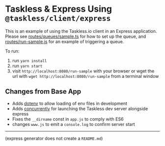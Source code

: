 # Taskless & Express Using `@taskless/client/express`

This is an example of using the Taskless.io client in an Express application. Please see [routes/queues/sample.ts](./routes/queues/sample.js) for how to set up the queue, and [routes/run-sample.js](./routes/run-sample.js) for an example of triggering a queue.

To run:

1. run `yarn install`
2. run `yarn start`
3. visit `http://localhost:8080/run-sample` with your browser or wget the url with `wget http://localhost:8080/run-sample` from a terminal window

## Changes from Base App

- Adds [dotenv](https://www.npmjs.com/package/dotenv) to allow loading of env files in development
- Adds [concurrently](https://www.npmjs.com/package/concurrently) for launching the Taskless dev server alongside express
- Fixes the `__dirname` const in `app.js` to comply with ES6
- changes `www.js` to emit a `console.log` to confirm server start

---

(express generator does not create a `README.md`)
